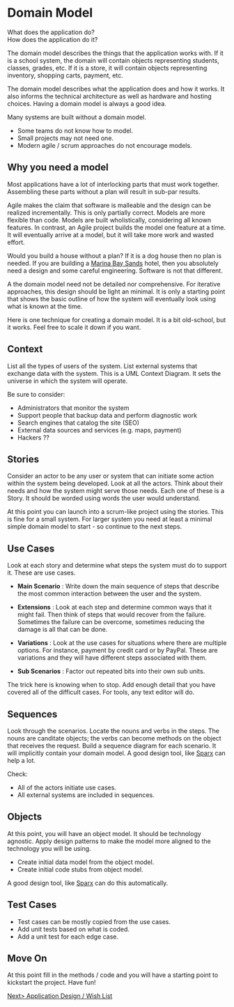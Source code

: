 # Domain Model
What does the application do?<br>
How does the application do it?


The domain model describes the things that the application works with. If it is a school system, the domain will contain objects representing students, classes, grades, etc. If it is a store, it will contain objects representing inventory, shopping carts, payment, etc.

The domain model describes what the application does and how it works. It also informs the technical architecture as well as hardware and hosting choices. Having a domain model is always a good idea.

Many systems are built without a domain model.
- Some teams do not know how to model.
- Small projects may not need one.
- Modern agile / scrum approaches do not encourage models.

## Why you need a model
Most applications have a lot of interlocking parts that must work together. Assembling these parts without a plan will result in sub-par results.

Agile makes the claim that software is malleable and the design can be realized incrementally. This is only partially correct. Models are more flexible than code. Models are built wholistically, considering all known features. In contrast, an Agile project builds the model one feature at a time. It will eventually arrive at a model, but it will take more work and wasted effort.

Would you build a house without a plan? If it is a dog house then no plan is needed. If you are building a [Marina Bay Sands](https://www.marinabaysands.com/) hotel, then you absolutely need a design and some careful engineering. Software is not that different.

A the domain model need not be detailed nor comprehensive. For iterative approaches, this design should be light an minimal. It is only a starting point that shows the basic outline of how the system will eventually look using what is known at the time.

Here is one technique for creating a domain model. It is a bit old-school, but it works. Feel free to scale it down if you want.

## Context
List all the types of users of the system. List external systems that exchange data with the system. This is a UML Context Diagram. It sets the universe in which the system will operate.

Be sure to consider:
- Administrators that monitor the system
- Support people that backup data and perform diagnostic work
- Search engines that catalog the site (SEO)
- External data sources and services (e.g. maps, payment)
- Hackers ??

## Stories
Consider an actor to be any user or system that can initiate some action within the system being developed. Look at all the actors. Think about their needs and how the system might serve those needs. Each one of these is a Story. It should be worded using words the user would understand.

At this point you can launch into a scrum-like project using the stories. This is fine for a small system. For larger system you need at least a minimal simple domain model to start - so continue to the next steps.

## Use Cases
Look at each story and determine what steps the system must do to support it. These are use cases.

- **Main Scenario** : Write down the main sequence of steps that describe the most common interaction between the user and the system.

- **Extensions** : Look at each step and determine common ways that it might fail. Then think of steps that would recover from the failure. Sometimes the failure can be overcome, sometimes reducing the damage is all that can be done.

- **Variations** : Look at the use cases for situations where there are multiple options. For instance, payment by credit card or by PayPal. These are variations and they will have different steps associated with them.

- **Sub Scenarios** : Factor out repeated bits into their own sub units.

The trick here is knowing when to stop. Add enough detail that you have covered all of the difficult cases. For tools, any text editor will do.

## Sequences
Look through the scenarios. Locate the nouns and verbs in the steps. The nouns are canditate objects; the verbs can become methods on the object that receives the request. Build a sequence diagram for each scenario. It will implicitly contain your domain model. A good design tool, like [Sparx](https://sparxsystems.com/) can help a lot.

Check:
- All of the actors initiate use cases.
- All external systems are included in sequences.

## Objects
At this point, you will have an object model. It should be technology agnostic. Apply design patterns to make the model more aligned to the technology you will be using.
- Create initial data model from the object model.
- Create initial code stubs from object model.

A good design tool, like [Sparx](https://sparxsystems.com/) can do this automatically.

## Test Cases
- Test cases can be mostly copied from the use cases. 
- Add unit tests based on what is coded.
- Add a unit test for each edge case.

## Move On
At this point fill in the methods / code and you will have a starting point to kickstart the project. Have fun!

[Next> Application Design / Wish List](WishList.md)